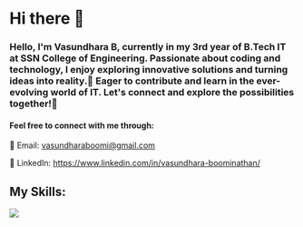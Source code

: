 # Hi there 👋

<!--
**Vasundhara-Boomi/Vasundhara-Boomi** is a ✨ _special_ ✨ repository because its `README.md` (this file) appears on your GitHub profile.

Here are some ideas to get you started:

- 🔭 I’m currently working on ...
- 🌱 I’m currently learning ...
- 👯 I’m looking to collaborate on ...
- 🤔 I’m looking for help with ...
- 💬 Ask me about ...
- 📫 How to reach me: ...
- 😄 Pronouns: ...
- ⚡ Fun fact: ...
-->


### Hello, I'm Vasundhara B, currently in my 3rd year of B.Tech IT at SSN College of Engineering. Passionate about coding and technology, I enjoy exploring innovative solutions and turning ideas into reality.🚀 Eager to contribute and learn in the ever-evolving world of IT. Let's connect and explore the possibilities together!🤝

#### Feel free to connect with me through:

📧 Email: vasundharaboomi@gmail.com

🔗 LinkedIn: https://www.linkedin.com/in/vasundhara-boominathan/

## My Skills: 
<p>
  <a href="https://skillicons.dev">
    <img src="https://skillicons.dev/icons?i=py,java,html,css,js,mysql,mongodb,sqlite,opencv,arduino,bootstrap,flask,eclipse,vscode,figma&theme=light" />
  </a>
</p>

